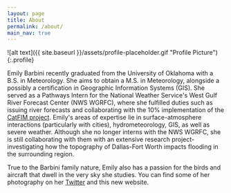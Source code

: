 ```yaml
---
layout: page
title: About
permalink: /about/
main_nav: true
---
```


![alt text]({{ site.baseurl }}/assets/profile-placeholder.gif "Profile Picture"){:.profile}

Emily Barbini recently graduated from the University of Oklahoma with a B.S. in Meteorology. She aims to obtain a M.S. in Meteorology, alongside a possibly a certification in Geographic Information Systems (GIS). She served as a Pathways Intern for the National Weather Service's West Gulf River Forecast Center (NWS WGRFC), where she fulfilled duties such as issuing river forecasts and collaborating with the 10% implementation of the <a href="https://storymaps.arcgis.com/stories/c7ae8422207241b5873fff38a22cf66b">CatFIM project</a>. Emily's areas of expertise lie in surface-atmosphere interactions (particularly with cities), hydrometeorology, GIS, as well as severe weather. Although she no longer interns with the NWS WGRFC, she is still collaborating with them with an extensive research project- investigating how the topography of Dallas-Fort Worth impacts flooding in the surrounding region. 

True to the Barbini family nature, Emily also has a passion for the birds and aircraft that dwell in the very sky she studies. You can find some of her photography on her <a href="https://x.com/barbini_wx">Twitter</a> and this new website.
